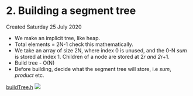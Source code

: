 # 2. Building a segment tree
Created Saturday 25 July 2020

- We make an implicit tree, like heap.
- Total elements = 2N-1 check this mathematically.
- We take an array of size 2N, where index 0 is unused, and the 0-N _sum_ is stored at index 1. Children of a node are stored at 2*r and 2*r+1.
- Build tree - O(N)
- Before building, decide what the segment tree will store, i.e _sum_, _product_ etc.

[buildTree.h](./segment_tree_code/buildTree.h)
![](/assets/2._Building_a_segment_tree-image-1.png)
